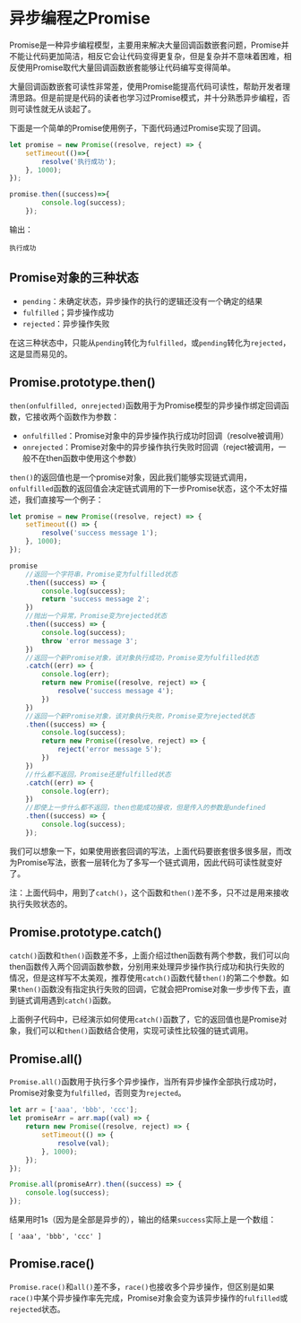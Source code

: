 # 异步编程之Promise

Promise是一种异步编程模型，主要用来解决大量回调函数嵌套问题，Promise并不能让代码更加简洁，相反它会让代码变得更复杂，但是复杂并不意味着困难，相反使用Promise取代大量回调函数嵌套能够让代码编写变得简单。

大量回调函数嵌套可读性非常差，使用Promise能提高代码可读性，帮助开发者理清思路。但是前提是代码的读者也学习过Promise模式，并十分熟悉异步编程，否则可读性就无从谈起了。

下面是一个简单的Promise使用例子，下面代码通过Promise实现了回调。

```javascript
let promise = new Promise((resolve, reject) => {
    setTimeout(()=>{
        resolve('执行成功');
    }, 1000);
});

promise.then((success)=>{
        console.log(success);
    });
```

输出：
```
执行成功
```

## Promise对象的三种状态

* `pending`：未确定状态，异步操作的执行的逻辑还没有一个确定的结果
* `fulfilled`；异步操作成功
* `rejected`：异步操作失败

在这三种状态中，只能从`pending`转化为`fulfilled`，或`pending`转化为`rejected`，这是显而易见的。

## Promise.prototype.then()

`then(onfulfilled, onrejected)`函数用于为Promise模型的异步操作绑定回调函数，它接收两个函数作为参数：

* `onfulfilled`：Promise对象中的异步操作执行成功时回调（resolve被调用）
* `onrejected`：Promise对象中的异步操作执行失败时回调（reject被调用，一般不在then函数中使用这个参数）

`then()`的返回值也是一个promise对象，因此我们能够实现链式调用，`onfulfilled`函数的返回值会决定链式调用的下一步Promise状态，这个不太好描述，我们直接写一个例子：

```javascript
let promise = new Promise((resolve, reject) => {
    setTimeout(() => {
        resolve('success message 1');
    }, 1000);
});

promise
    //返回一个字符串，Promise变为fulfilled状态
    .then((success) => {
        console.log(success);
        return 'success message 2';
    })
    //抛出一个异常，Promise变为rejected状态
    .then((success) => {
        console.log(success);
        throw 'error message 3';
    })
    //返回一个新Promise对象，该对象执行成功，Promise变为fulfilled状态
    .catch((err) => {
        console.log(err);
        return new Promise((resolve, reject) => {
            resolve('success message 4');
        })
    })
    //返回一个新Promise对象，该对象执行失败，Promise变为rejected状态
    .then((success) => {
        console.log(success);
        return new Promise((resolve, reject) => {
            reject('error message 5');
        })
    })
    //什么都不返回，Promise还是fulfilled状态
    .catch((err) => {
        console.log(err);
    })
    //即使上一步什么都不返回，then也能成功接收，但是传入的参数是undefined
    .then((success) => {
        console.log(success);
    });
```

我们可以想象一下，如果使用嵌套回调的写法，上面代码要嵌套很多很多层，而改为Promise写法，嵌套一层转化为了多写一个链式调用，因此代码可读性就变好了。

注：上面代码中，用到了`catch()`，这个函数和`then()`差不多，只不过是用来接收执行失败状态的。

## Promise.prototype.catch()

`catch()`函数和`then()`函数差不多，上面介绍过then函数有两个参数，我们可以向then函数传入两个回调函数参数，分别用来处理异步操作执行成功和执行失败的情况，但是这样写不太美观，推荐使用`catch()`函数代替`then()`的第二个参数。如果`then()`函数没有指定执行失败的回调，它就会把Promise对象一步步传下去，直到链式调用遇到`catch()`函数。

上面例子代码中，已经演示如何使用`catch()`函数了，它的返回值也是Promise对象，我们可以和`then()`函数结合使用，实现可读性比较强的链式调用。

## Promise.all()

`Promise.all()`函数用于执行多个异步操作，当所有异步操作全部执行成功时，Promise对象变为`fulfilled`，否则变为`rejected`。

```javascript
let arr = ['aaa', 'bbb', 'ccc'];
let promiseArr = arr.map((val) => {
    return new Promise((resolve, reject) => {
        setTimeout(() => {
            resolve(val);
        }, 1000);
    });
});

Promise.all(promiseArr).then((success) => {
    console.log(success);
});
```

结果用时1s（因为是全部是异步的），输出的结果`success`实际上是一个数组：
```
[ 'aaa', 'bbb', 'ccc' ]
```

## Promise.race()

`Promise.race()`和`all()`差不多，`race()`也接收多个异步操作，但区别是如果`race()`中某个异步操作率先完成，Promise对象会变为该异步操作的`fulfilled`或`rejected`状态。
